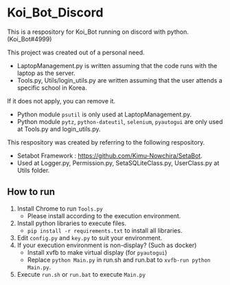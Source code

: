 # Koi_Bot_Discord
This is a respository for Koi_Bot running on discord with python. (Koi_Bot#4999)


This project was created out of a personal need.
* LaptopManagement.py is written assuming that the code runs with the laptop as the server.
* Tools.py, Utils/login_utils.py are written assuming that the user attends a specific school in Korea.

If it does not apply, you can remove it.
* Python module `psutil` is only used at LaptopManagement.py.
* Python module `pytz`, `python-dateutil`, `selenium`, `pyautogui` are only used at Tools.py and login_utils.py.

This respository was created by referring to the following respository.
* Setabot Framework : https://github.com/Kimu-Nowchira/SetaBot.
* Used at Logger.py, Permission.py, SetaSQLiteClass.py, UserClass.py at Utils folder.



## How to run
1. Install Chrome to run `Tools.py`
    - Please install according to the execution environment.
2. Install python libraries to execute files.
    - `pip install -r requirements.txt` to install all libraries.
3. Edit `config.py` and `key.py` to suit your environment.
4. If your execution environment is non-display? (Such as docker)
    - Install xvfb to make virtual display (for `pyautogui`)
    - Replace `python Main.py` in run.sh and run.bat to `xvfb-run python Main.py`.
6. Execute `run.sh` or `run.bat` to execute `Main.py`

